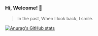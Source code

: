 ### Hi, Welcome! 👋

> In the past, When I look back, I smile.

<!--
**OnlyProbie/OnlyProbie** is a ✨ _special_ ✨ repository because its `README.md` (this file) appears on your GitHub profile.

Here are some ideas to get you started:

- 🔭 I’m currently working on ...
- 🌱 I’m currently learning ...
- 👯 I’m looking to collaborate on ...
- 🤔 I’m looking for help with ...
- 💬 Ask me about ...
- 📫 How to reach me: ...
- 😄 Pronouns: ...
- ⚡ Fun fact: ...
-->

[![Anurag's GitHub stats](https://github-readme-stats.vercel.app/api?username=OnlyProbie&bg_color=45,FF0000,FF7F00,FFFF00,00FF00,00FFFF,0000FF,8B00FF&show_icons=true)](https://github.com/OnlyProbie)
